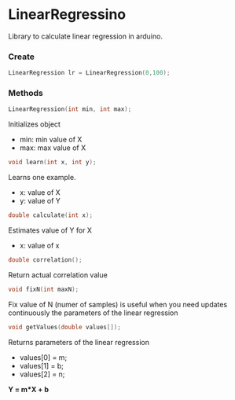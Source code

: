 # LinearRegressino

Library to calculate linear regression in arduino.

### Create

```c
LinearRegression lr = LinearRegression(0,100);
```

### Methods

```c
LinearRegression(int min, int max);  
```

Initializes object
* min: min value of X
* max: max value of X

```c
void learn(int x, int y);  
```

Learns one example.
* x: value of X
* y: value of Y

```c
double calculate(int x);  
```

Estimates value of Y for X
* x: value of x 

```c
double correlation();  
```

Return actual correlation value

```c
void fixN(int maxN);  
```

Fix value of N (numer of samples) is useful when you need updates continuously
the parameters of the linear regression

```c
void getValues(double values[]);
```

Returns parameters of the linear regression
* values[0] = m;
* values[1] = b;
* values[2] = n;

**Y = m*X + b**
